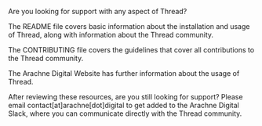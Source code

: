 Are you looking for support with any aspect of Thread?

The README file covers basic information about the installation and usage of Thread, along with information about the Thread community.

The CONTRIBUTING file covers the guidelines that cover all contributions to the Thread community.

The Arachne Digital Website has further information about the usage of Thread.

After reviewing these resources, are you still looking for support? Please email contact[at]arachne[dot]digital to get added to the Arachne Digital Slack, where you can communicate directly with the Thread community.
